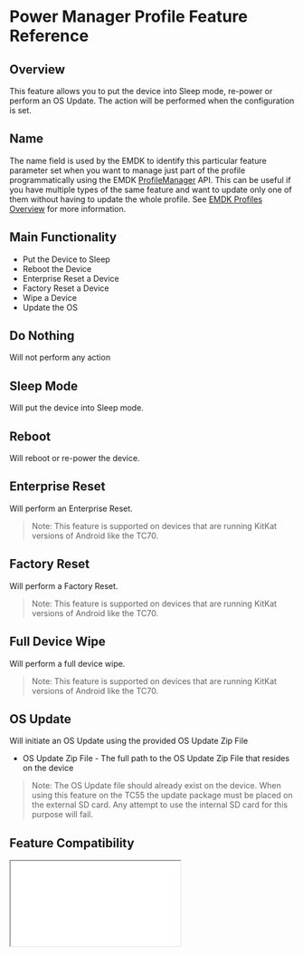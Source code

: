 # Power Manager Profile Feature Reference


## Overview

This feature allows you to put the device into Sleep mode, re-power or perform an OS Update. The action will be performed when the configuration is set.

## Name
The name field is used by the EMDK to identify this particular feature parameter set when you want to manage just part of the profile programmatically using the EMDK [ProfileManager](../api/ProfileManager) API. This can be useful if you have multiple types of the same feature and want to update only one of them without having to update the whole profile. See [EMDK Profiles Overview](../guide/profiles/usingwizard) for more information.

## Main Functionality

* Put the Device to Sleep
* Reboot the Device
* Enterprise Reset a Device
* Factory Reset a Device
* Wipe a Device
* Update the OS


## Do Nothing
Will not perform any action

## Sleep Mode
Will put the device into Sleep mode.

## Reboot
Will reboot or re-power the device.

## Enterprise Reset
Will perform an Enterprise Reset.

> Note: This feature is supported on devices that are running KitKat versions of Android like the TC70.

## Factory Reset
Will perform a Factory Reset.

> Note: This feature is supported on devices that are running KitKat versions of Android like the TC70.

## Full Device Wipe
Will perform a full device wipe.

> Note: This feature is supported on devices that are running KitKat versions of Android like the TC70.

## OS Update
Will initiate an OS Update using the provided OS Update Zip File

* OS Update Zip File - The full path to the OS Update Zip File that resides on the device

> Note: The OS Update file should already exist on the device. When using this feature on the TC55 the update package must be placed on the external SD card. Any attempt to use the internal SD card for this purpose will fail.

## Feature Compatibility
<iframe src="compare.html#mx=4.3&csp=PowerMgr&os=All&embed=true"></iframe> 


